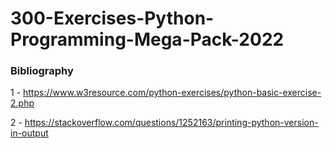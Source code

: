 # 300-Exercises-Python-Programming-Mega-Pack-2022



### Bibliography

1 - https://www.w3resource.com/python-exercises/python-basic-exercise-2.php


2 - https://stackoverflow.com/questions/1252163/printing-python-version-in-output
